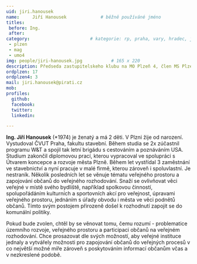 ```yaml
---
uid: jiri.hanousek
name:     Jiří Hanousek      		# běžně používáné jméno
titles:
 before: Ing.
 after: 
category:                 		# kategorie: rp, praha, vary, hradec, jmk, senat
 - plzen
 - mag
 - umo4
img: people/jiri-hanousek.jpg           # 165 x 220
description: Předseda zastupitelskeho klubu na MO Plzeň 4, člen MS Plzeň # kratký popis, max 160 znaků
ordplzen: 17
ordplzen4: 3
mail: jiri.hanousek@pirati.cz
mob: 
profiles:
  github:
  facebook:				
  twitter:
  linkedin: 

---
```


**Ing. Jiří Hanousek** (*1974) je ženatý a má 2 děti. V Plzni žije od narození.
Vystudoval ČVUT Praha, fakultu stavební. Během studia se 2x zúčastnil programu W&amp;T a
spojil tak letní brigádu s cestováním a poznáváním USA. Studium zakončil diplomovou prací,
kterou vypracoval ve spolupráci s Útvarem koncepce a rozvoje města Plzně. Během let
vystřídal 3 zaměstnání ve stavebnictví a nyní pracuje v malé firmě, kterou zároveň i spoluvlastní.
Je nestraník. Několik posledních let se věnuje tématu veřejného prostoru a zapojování
občanů do veřejného rozhodování. Snaží se ovlivňovat věci veřejné v místě svého bydliště, 
například spolkovou činností, spolupořádáním kulturních a sportovních akcí pro veřejnost, úpravami
veřejného prostoru, jednáním s úřady obvodu i města ve věci podnětů občanů. Tímto svým postojem
přirozeně došel k rozhodnutí zapojit se do komunální politiky. 

Pokud bude zvolen, chtěl by se věnovat tomu, čemu rozumí - problematice územního rozvoje, veřejného prostoru a
participaci občanů na veřejném rozhodování. Chce prosazovat dle svých možností, aby veřejné instituce jednaly a vytvářely možnosti
pro zapojování občanů do veřejných procesů v co největší možné míře zároveň s poskytováním
informací občanům včas a v nezkreslené podobě. 

